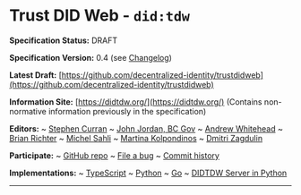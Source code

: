 Trust DID Web - `did:tdw`
==================

**Specification Status:** DRAFT

**Specification Version:** 0.4 (see [Changelog](#didtdw-version-changelog))

**Latest Draft:**
  [https://github.com/decentralized-identity/trustdidweb](https://github.com/decentralized-identity/trustdidweb)

**Information Site:**
  [https://didtdw.org/](https://didtdw.org/) (Contains non-normative information previously in the specification)

**Editors:**
~ [Stephen Curran](https://github.com/swcurran)
~ [John Jordan, BC Gov](https://github.com/jljordan42)
~ [Andrew Whitehead](https://github.com/andrewwhitehead)
~ [Brian Richter](https://github.com/brianorwhatever)
~ [Michel Sahli](https://github.com/bj-ms)
~ [Martina Kolpondinos](https://github.com/martipos)
~ [Dmitri Zagdulin](https://github.com/dmitrizagidulin)

**Participate:**
~ [GitHub repo](https://github.com/decentralized-identity/trustdidweb)
~ [File a bug](https://github.com/decentralized-identity/trustdidweb/issues)
~ [Commit history](https://github.com/decentralized-identity/trustdidweb/commits/main)

**Implementations:**
~ [TypeScript]
~ [Python]
~ [Go]
~ [DIDTDW Server in Python]

[TypeScript]: https://github.com/bcgov/trustdidweb-ts
[Python]: https://github.com/bcgov/trustdidweb-py
[Go]: https://github.com/nuts-foundation/trustdidweb-go
[DIDTDW Server in Python]: https://github.com/decentralized-identity/trustdidweb-server-py

------------------------------------
